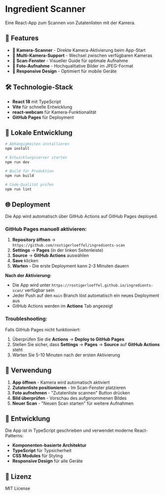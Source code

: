 # Ingredient Scanner

Eine React-App zum Scannen von Zutatenlisten mit der Kamera.

## 🚀 Features

- 📱 **Kamera-Scanner** - Direkte Kamera-Aktivierung beim App-Start
- 🔄 **Multi-Kamera-Support** - Wechsel zwischen verfügbaren Kameras
- 🎯 **Scan-Fenster** - Visueller Guide für optimale Aufnahme
- 📸 **Foto-Aufnahme** - Hochqualitative Bilder im JPEG-Format
- 📱 **Responsive Design** - Optimiert für mobile Geräte

## 🛠️ Technologie-Stack

- **React 18** mit TypeScript
- **Vite** für schnelle Entwicklung
- **react-webcam** für Kamera-Funktionalität
- **GitHub Pages** für Deployment

## 🚀 Lokale Entwicklung

```bash
# Abhängigkeiten installieren
npm install

# Entwicklungsserver starten
npm run dev

# Build für Produktion
npm run build

# Code-Qualität prüfen
npm run lint
```

## 🌐 Deployment

Die App wird automatisch über GitHub Actions auf GitHub Pages deployed.

### GitHub Pages manuell aktivieren:

1. **Repository öffnen** → `https://github.com/rostigerloeffel/ingredients-scan`
2. **Settings** → **Pages** (in der linken Seitenleiste)
3. **Source** → **GitHub Actions** auswählen
4. **Save** klicken
5. **Warten** - Die erste Deployment kann 2-3 Minuten dauern

**Nach der Aktivierung:**
- Die App wird unter `https://rostigerloeffel.github.io/ingredients-scan/` verfügbar sein
- Jeder Push auf den `main` Branch löst automatisch ein neues Deployment aus
- GitHub Actions werden im **Actions** Tab angezeigt

### Troubleshooting:

Falls GitHub Pages nicht funktioniert:
1. Überprüfen Sie die **Actions** → **Deploy to GitHub Pages**
2. Stellen Sie sicher, dass **Settings** → **Pages** → **Source** auf **GitHub Actions** steht
3. Warten Sie 5-10 Minuten nach der ersten Aktivierung

## 📱 Verwendung

1. **App öffnen** - Kamera wird automatisch aktiviert
2. **Zutatenliste positionieren** - Im Scan-Fenster platzieren
3. **Foto aufnehmen** - "Zutatenliste scannen" Button drücken
4. **Bild überprüfen** - Vorschau des aufgenommenen Bildes
5. **Neuer Scan** - "Neuen Scan starten" für weitere Aufnahmen

## 🔧 Entwicklung

Die App ist in TypeScript geschrieben und verwendet moderne React-Patterns:

- **Komponenten-basierte Architektur**
- **TypeScript** für Typsicherheit
- **CSS Modules** für Styling
- **Responsive Design** für alle Geräte

## 📄 Lizenz

MIT License
